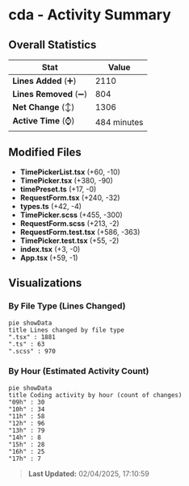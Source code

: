 # cda - Activity Summary 

## Overall Statistics

| Stat                   | Value                                                             |
| ---------------------- | ----------------------------------------------------------------- |
| **Lines Added** (➕)   | 2110                                          |
| **Lines Removed** (➖) | 804                                        |
| **Net Change** (↕)    | 1306                |
| **Active Time** (⌚)   | 484 minutes |


## Modified Files
- **TimePickerList.tsx** (+60, -10)
- **TimePicker.tsx** (+380, -90)
- **timePreset.ts** (+17, -0)
- **RequestForm.tsx** (+240, -32)
- **types.ts** (+42, -4)
- **TimePicker.scss** (+455, -300)
- **RequestForm.scss** (+213, -2)
- **RequestForm.test.tsx** (+586, -363)
- **TimePicker.test.tsx** (+55, -2)
- **index.tsx** (+3, -0)
- **App.tsx** (+59, -1)

## Visualizations

### By File Type (Lines Changed)

```mermaid
pie showData
title Lines changed by file type
".tsx" : 1881
".ts" : 63
".scss" : 970
```

### By Hour (Estimated Activity Count)

```mermaid
pie showData
title Coding activity by hour (count of changes)
"09h" : 30
"10h" : 34
"11h" : 58
"12h" : 96
"13h" : 79
"14h" : 8
"15h" : 28
"16h" : 25
"17h" : 7
```


> **Last Updated:** 02/04/2025, 17:10:59